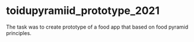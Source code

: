 # toidupyramiid_prototype_2021

The task was to create prototype of a food app that based on food pyramid principles.
 
